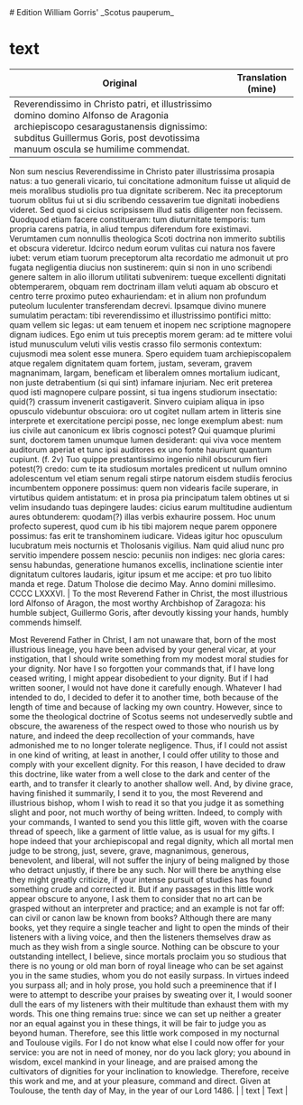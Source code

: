 <link rel="stylesheet" href="tufte.css"/>
# Edition William Gorris' _Scotus pauperum_


# text

| Original      | Translation (mine) |
| ----------- | ----------- |
| Reverendissimo in Christo patri, et illustrissimo domino domino Alfonso de Aragonia archiepiscopo cesaragustanensis dignissimo: subditus Guillermus Goris, post devotissima manuum oscula se humilime commendat.

Non sum nescius Reverendissime in Christo pater illustrissima prosapia natus: a tuo generali vicario, tui concitatione admonitum fuisse ut aliquid de meis moralibus studiolis pro tua dignitate scriberem. Nec ita preceptorum tuorum oblitus fui ut si diu scribendo cessaverim tue dignitati inobediens videret. Sed quod si cicius scripsissem illud satis diligenter non fecissem. Quodquod etiam facere constitueram: tum diuturnitate temporis: tum propria carens patria, in aliud tempus diferendum fore existimavi. Verumtamen cum nonnullis theologica Scoti doctrina non immerito subtilis et obscura videretur. Idcirco nedum eorum vulitas cui natura nos favere iubet: verum etiam tuorum preceptorum alta recordatio me admonuit ut pro fugata negligentia diucius non sustinerem: quin si non in uno scribendi genere saltem in alio illorum utilitati subvenirem: tueque excellenti dignitati obtemperarem, obquam rem doctrinam illam veluti aquam ab obscuro et centro terre proximo puteo exhauriendam: et in alium non profundum puteolum luculenter transferendam decrevi. Ipsamque divino munere sumulatim peractam: tibi reverendissimo et illustrissimo pontifici mitto: quam vellem sic legas: ut eam tenuem et inopem nec scriptione magnopere dignam iudices. Ego enim ut tuis preceptis morem geram: ad te mittere volui istud munusculum veluti vilis vestis crasso filo sermonis contextum: cujusmodi mea solent esse munera. Spero equidem tuam archiepiscopalem atque regalem dignitatem quam fortem, justam, severam, gravem magnanimam, largam, beneficam et liberalem omnes mortalium iudicant, non juste detrabentium (si qui sint) infamare injuriam. Nec erit preterea quod isti magnopere culpare possint, si tua ingens studiorum insectatio: quid(?) crassum invenerit castigaverit. Sinvero cuipiam  aliqua in ipso opusculo videbuntur obscuiora: oro ut cogitet nullam artem in litteris sine interprete et exercitatione percipi posse, nec longe exemplum abest: num ius civile aut canonicum ex libris cognosci potest? Qui quamque plurimi sunt, doctorem tamen unumque lumen desiderant: qui viva voce mentem auditorum aperiat et tunc ipsi auditores ex uno fonte hauriunt quantum cupiunt. (f. 2v) Tuo quippe prestantissimo ingenio nihil obscurum fieri potest(?) credo: cum te ita studiosum mortales predicent ut nullum omnino adolescentum vel etiam senum regali stirpe natorum eisdem studiis ferocius incumbentem opponere possimus: quem non videaris facile superare, in virtutibus quidem antistatum: et in prosa pia principatum talem obtines ut si velim insudando tuas depingere laudes: cicius earum multitudine audientum aures obtunderem: quodam(?) illas verbis exhaurire possem. Hoc unum profecto superest, quod cum ib his tibi majorem neque parem opponere possimus: fas erit te transhominem iudicare. Videas igitur hoc opusculum lucubratum meis nocturnis et Tholosanis vigilius. Nam quid aliud nunc pro servitio impendere possem nescio: pecuniis non indiges: nec gloria cares: sensu habundas, generatione humanos excellis, inclinatione scientie inter dignitatum cultores laudaris, igitur ipsum et me accipe: et pro tuo libito manda et rege. Datum Tholose die decimo May. Anno domini millesimo. CCCC LXXXVI.      | To the most Reverend Father in Christ, the most illustrious lord Alfonso of Aragon, the most worthy Archbishop of Zaragoza: his humble subject, Guillermo Goris, after devoutly kissing your hands, humbly commends himself.

Most Reverend Father in Christ, I am not unaware that, born of the most illustrious lineage, you have been advised by your general vicar, at your instigation, that I should write something from my modest moral studies for your dignity. Nor have I so forgotten your commands that, if I have long ceased writing, I might appear disobedient to your dignity. But if I had written sooner, I would not have done it carefully enough. Whatever I had intended to do, I decided to defer it to another time, both because of the length of time and because of lacking my own country. However, since to some the theological doctrine of Scotus seems not undeservedly subtle and obscure, the awareness of the respect owed to those who nourish us by nature, and indeed the deep recollection of your commands, have admonished me to no longer tolerate negligence. Thus, if I could not assist in one kind of writing, at least in another, I could offer utility to those and comply with your excellent dignity. For this reason, I have decided to draw this doctrine, like water from a well close to the dark and center of the earth, and to transfer it clearly to another shallow well. And, by divine grace, having finished it summarily, I send it to you, the most Reverend and illustrious bishop, whom I wish to read it so that you judge it as something slight and poor, not much worthy of being written. Indeed, to comply with your commands, I wanted to send you this little gift, woven with the coarse thread of speech, like a garment of little value, as is usual for my gifts. I hope indeed that your archiepiscopal and regal dignity, which all mortal men judge to be strong, just, severe, grave, magnanimous, generous, benevolent, and liberal, will not suffer the injury of being maligned by those who detract unjustly, if there be any such. Nor will there be anything else they might greatly criticize, if your intense pursuit of studies has found something crude and corrected it. But if any passages in this little work appear obscure to anyone, I ask them to consider that no art can be grasped without an interpreter and practice; and an example is not far off: can civil or canon law be known from books? Although there are many books, yet they require a single teacher and light to open the minds of their listeners with a living voice, and then the listeners themselves draw as much as they wish from a single source. Nothing can be obscure to your outstanding intellect, I believe, since mortals proclaim you so studious that there is no young or old man born of royal lineage who can be set against you in the same studies, whom you do not easily surpass. In virtues indeed you surpass all; and in holy prose, you hold such a preeminence that if I were to attempt to describe your praises by sweating over it, I would sooner dull the ears of my listeners with their multitude than exhaust them with my words. This one thing remains true: since we can set up neither a greater nor an equal against you in these things, it will be fair to judge you as beyond human. Therefore, see this little work composed in my nocturnal and Toulouse vigils. For I do not know what else I could now offer for your service: you are not in need of money, nor do you lack glory; you abound in wisdom, excel mankind in your lineage, and are praised among the cultivators of dignities for your inclination to knowledge. Therefore, receive this work and me, and at your pleasure, command and direct. Given at Toulouse, the tenth day of May, in the year of our Lord 1486.       |
| text  | Text        |


